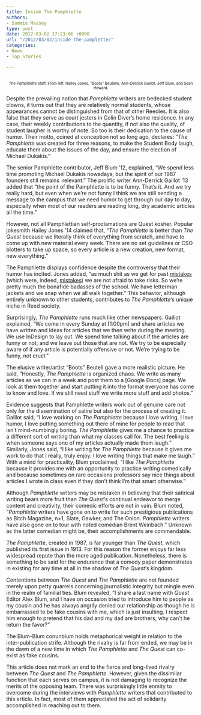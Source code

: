 ```yaml
---
title: Inside The Pamphlette
authors:
- Sammie Massey
type: post
date: 2012-03-02 17:23:06 +0000
url: "/2012/03/02/inside-the-pamplette/"
categories:
- News
- Top Stories

---
```

<p style="text-align: center;">
  <a href="http://www.reedquest.org/2012/03/inside-the-pamplette/img_1214/" rel="attachment wp-att-1394"><img class="size-full wp-image-1394 aligncenter" title="The Pamphlette" src="https://i0.wp.com/www.reedquest.org/wp-content/uploads/2012/03/IMG_1214.png?resize=770%2C430" alt="" data-recalc-dims="1" /></a>
</p>

<p style="text-align: center;">
  <span style="font-size: x-small;"><em>The Pamphlette</em> staff. From left, Hailey Jones, “Boots” Beutelle, Ann-Derrick Gaillot, Jeff Blum, and Sean Howard.</span>
</p>

Despite the prevailing notion that _Pamphlette_ writers are bedecked student clowns, it turns out that they are relatively normal students, whose appearances cannot be distinguished from that of other Reedies. It is also false that they serve as court jesters in Colin Diver&#8217;s home residence. In any case, their weekly contributions to the quantity, if not also the quality, of student laugher is worthy of note. So too is their dedication to the cause of humor. Their motto, coined at conception not so long ago, declares: &#8220;_The_ _Pamphlette_ was created for three reasons, to make the Student Body laugh, educate them about the issues of the day, and ensure the election of Michael Dukakis.&#8221;

The senior Pamphlette contributor, Jeff Blum &#8217;12, explained, &#8220;We spend less time promoting Michael Dukakis nowadays, but the spirit of our 1987 founders still remains  relevant.&#8221; The prolific writer Ann-Derrick Gaillot &#8217;13 added that “the point of the Pamphlette is to be funny. That&#8217;s it. And we try really hard, but even when we&#8217;re not funny I think we are still sending a message to the campus that we need humor to get through our day to day, especially when most of our readers are reading long, dry academic articles all the time.&#8221;

However, not all Pamphlettian self-proclamations are Quest kosher. Popular jokesmith Hailey Jones &#8217;14 claimed that, &#8220;_The Pamphlette_ is better than _The Quest_ because we literally think of everything from scratch, and have to come up with new material every week. There are no set guidelines or CSO blotters to take up space, so every article is a new creation, new format, new everything.&#8221;

The Pamphlette displays confidence despite the controversy that their humor has incited. Jones added, &#8220;as much shit as we get for past [mistakes][1] (which were, indeed, [mistakes][2]) we are not afraid to take risks. So we&#8217;re pretty much the bonafide badasses of the school. We have letterman jackets and we snap when we all walk together.&#8221; This behavior, although entirely unknown to other students, contributes to _The Pamphlette_&#8216;s unique niche in Reed society.

Surprisingly, _The Pamphlette_ runs much like other newspapers. Gaillot explained, &#8220;We come in every Sunday at [1:00pm] and share articles we have written and ideas for articles that we then write during the meeting. We use InDesign to lay out. We spend time talking about if the articles are funny or not, and we leave out those that are not. We try to be especially aware of if any article is potentially offensive or not. We&#8217;re trying to be funny, not cruel.&#8221;

The elusive writer/artist &#8220;Boots&#8221; Beutell gave a more realistic picture. He said, &#8220;Honestly, _The Pamphlette_ is organized chaos. We write as many articles as we can in a week and post them to a [Google Docs] page. We look at them together and start putting it into the format everyone has come to know and love. If we still need stuff we write more stuff and add photos.&#8221;

Evidence suggests that Pamphlette writers work out of genuine care not only for the dissemination of satire but also for the process of creating it. Gaillot said, &#8220;I love working on _The Pamphlette_ because I love writing, I love humor, I love putting something out there of mine for people to read that isn&#8217;t mind-numbingly boring. _The Pamphlette_ gives me a chance to practice a different sort of writing than what my classes call for. The best feeling is when someone says one of my articles actually made them laugh.&#8221; Similarly, Jones said, &#8220;I like writing for _The Pamphlette_ because it gives me work to do that I really, truly enjoy. I love writing things that make me laugh.&#8221; With a mind for practicality, Blum proclaimed, &#8220;I like _The Pamphlette_ because it provides me with an opportunity to practice writing comedically and because sometimes on rare occasions professors say nice things about articles I wrote in class even if they don&#8217;t think I&#8217;m that smart otherwise.&#8221;

Although _Pamphlette_ writers may be mistaken in believing that their satirical writing bears more fruit than _The Quest_&#8216;s continual endeavor to merge content and creativity, their comedic efforts are not in vain. Blum noted, &#8220;_Pamphlette_ writers have gone on to write for such prestigious publications as Bitch Magazine, n+1, Slate, Gawker, and The Onion. _Pamphlette_ writers have also gone on to tour with noted comedian Brent Weinbach.&#8221; Unknown as the latter comedian might be, their accomplishments are commendable.

_The Pamphlette_, created in 1987, is far younger than _The Quest_, which published its first issue in 1913. For this reason the former enjoys far less widespread repute than the more aged publication. Nonetheless, there is something to be said for the endurance that a comedy paper demonstrates in existing for any time at all in the shadow of _The Quest_&#8216;s kingdom.

Contentions between _The Quest_ and _The Pamphlette_ are not founded merely upon petty quarrels concerning journalistic integrity but mingle even in the realm of familial ties. Blum revealed, &#8220;I share a last name with _Quest_ Editor Alex Blum, and I have on occasion tried to introduce him to people as my cousin and he has always angrily denied our relationship as though he is embarrassed to be fake cousins with me, which is just insulting. I respect him enough to pretend that his dad and my dad are brothers, why can&#8217;t he return the favor?&#8221;

The Blum-Blum conunblum holds metaphorical weight in relation to the inter-publication strife. Although the rivalry is far from ended, we may be in the dawn of a new time in which _The Pamphlette_ and _The Quest_ can co-exist as fake cousins.

This article does not mark an end to the fierce and long-lived rivalry between _The Quest_ and _The Pamphlette_. However, given the dissimilar function that each serves on campus, it is not damaging to recognize the merits of the opposing team. There was surprisingly little enmity to overcome during the interviews with _Pamphlette_ writers that contributed to this article. In fact, most of them appreciated the act of solidarity accomplished in reaching out to them.

 [1]: http://www.reedquest.org/2011/12/outrage-over-pamphlette-article-accused-of-transphobia/ "Outrage over Pamphlette: Article accused of transphobia"
 [2]: http://www.reedquest.org/2011/12/the-pamphlettes-statement-of-apology/ "The Pamphlette’s Statement of Apology"